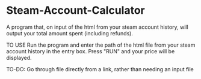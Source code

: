 # Steam-Account-Calculator
A program that, on input of the html from your steam account history, will output your total amount spent (including refunds).

TO USE
Run the program and enter the path of the html file from your steam account history in the entry box. Press "RUN" and your price will be displayed. 

TO-DO:
Go through file directly from a link, rather than needing an input file
